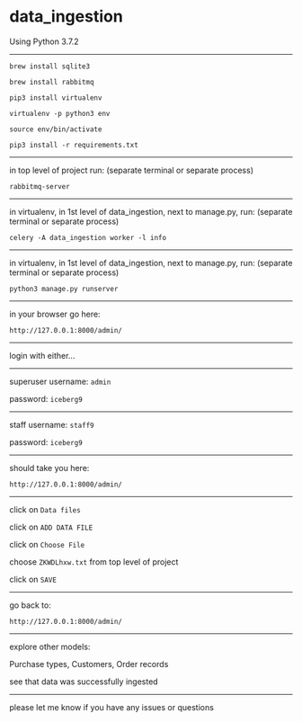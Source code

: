 # data_ingestion

Using Python 3.7.2

---

`brew install sqlite3`

`brew install rabbitmq`

`pip3 install virtualenv`

`virtualenv -p python3 env`

`source env/bin/activate`

`pip3 install -r requirements.txt`

---

in top level of project run: (separate terminal or separate process)

`rabbitmq-server`

---

in virtualenv, in 1st level of data_ingestion, next to manage.py, run: (separate terminal or separate process)

`celery -A data_ingestion worker -l info`

---

in virtualenv, in 1st level of data_ingestion, next to manage.py, run: (separate terminal or separate process)

`python3 manage.py runserver`

---

in your browser go here:

`http://127.0.0.1:8000/admin/`

---

login with either...

---

superuser username: `admin`

password: `iceberg9`

---

staff username: `staff9`

password: `iceberg9`

---

should take you here:

`http://127.0.0.1:8000/admin/`

---

click on `Data files`

click on `ADD DATA FILE`

click on `Choose File`

choose `ZKWDLhxw.txt` from top level of project

click on `SAVE`

---

go back to:

`http://127.0.0.1:8000/admin/`

---

explore other models:

Purchase types, Customers, Order records	

see that data was successfully ingested

---

please let me know if you have any issues or questions

